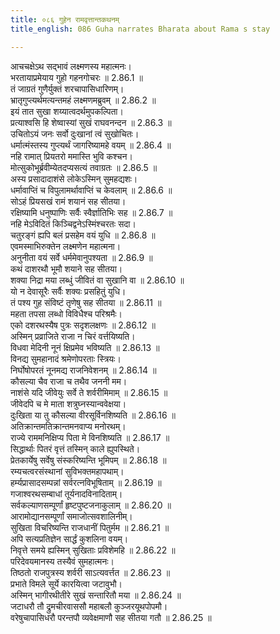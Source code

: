 ```yaml
---
title: ०८६ गुहेन रामवृत्तान्तकथनम्
title_english: 086 Guha narrates Bharata about Rama s stay

---
```



आचचक्षेऽथ सद्भावं लक्ष्मणस्य महात्मनः।  
भरतायाप्रमेयाय गुहो गहनगोचरः ॥ 2.86.1 ॥   
तं जाग्रतं गुणैर्युक्तं शरचापासिधारिणम्।  
भ्रातृगुप्त्यर्थमत्यन्तमहं लक्ष्मणमब्रुवम् ॥ 2.86.2 ॥   
इयं तात सुखा शय्यात्वदर्थमुपकल्पिता।  
प्रत्याश्वसि हि शेष्वास्यां सुखं राघवनन्दन ॥ 2.86.3 ॥   
उचितोऽयं जनः सर्वो दुःखानां त्वं सुखोचितः।  
धर्मात्मंस्तस्य गुप्त्यर्थं जागरिष्यामहे वयम् ॥ 2.86.4 ॥   
नहि रामात् प्रियतरो ममास्ति भुवि कश्चन।  
मोत्सुकोभूर्ब्रवीम्येतदप्यसत्यं तवाग्रतः ॥ 2.86.5 ॥   
अस्य प्रसादादाशंसे लोकेऽस्मिन् सुमहद्यशः।  
धर्मावाप्तिं च विपुलामर्थावाप्तिं च केवलाम् ॥ 2.86.6 ॥   
सोऽहं प्रियसखं रामं शयानं सह सीतया।  
रक्षिष्यामि धनुष्पाणिः सर्वैः स्वैर्ज्ञातिभिः सह ॥ 2.86.7 ॥   
नहि मेऽविदितं किञ्चिद्वनेऽस्मिंश्चरतः सदा।  
चतुरङ्गं ह्यपि बलं प्रसहेम वयं युधि ॥ 2.86.8 ॥   
एवमस्माभिरुक्तेन लक्ष्मणेन महात्मना।  
अनुनीता वयं सर्वे धर्ममेवानुपश्यता ॥ 2.86.9 ॥   
कथं दाशरथौ भूमौ शयाने सह सीतया।  
शक्या निद्रा मया लब्धुं जीवितं वा सुखानि वा ॥ 2.86.10 ॥   
यो न देवासूरैः सर्वैः शक्यः प्रसहितुं युधि।  
तं पश्य गुह संविष्टं तृणेषु सह सीतया ॥ 2.86.11 ॥   
महता तपसा लब्धो विविधैश्च परिश्रमैः।  
एको दशरथस्यैष पुत्रः सदृशलक्षणः ॥ 2.86.12 ॥   
अस्मिन् प्रव्राजिते राजा न चिरं वर्त्तयिष्यति।  
विधवा मेदिनी नूनं क्षिप्रमेव भविष्यति ॥ 2.86.13 ॥   
विनद्य सुमहानादं श्रमेणोपरताः स्त्रियः।  
निर्घोषोपरतं नूनमद्य राजनिवेशनम् ॥ 2.86.14 ॥   
कौसल्या चैव राजा च तथैव जननी मम।  
नाशंसे यदि जीवेयुः सर्वे ते शर्वरीमिमाम् ॥ 2.86.15 ॥   
जीवेदपि च मे माता शत्रुघ्नस्यान्ववेक्षया।  
दुःखिता या तु कौसल्या वीरसूर्विनशिष्यति ॥ 2.86.16 ॥   
अतिक्रान्तमतिक्रान्तमनवाप्य मनोरथम्।  
राज्ये राममनिक्षिप्य पिता मे विनशिष्यति ॥ 2.86.17 ॥   
सिद्धार्थाः पितरं वृत्तं तस्मिन् काले ह्युपस्थिते।  
प्रेतकार्येषु सर्वेषु संस्करिष्यन्ति भूमिपम् ॥ 2.86.18 ॥   
रम्यचत्वरसंस्थानां सुविभक्तमहापथाम्।  
हर्म्यप्रासादसम्पन्नां सर्वरत्नविभूषिताम् ॥ 2.86.19 ॥   
गजाश्वरथसम्बाधां तूर्यनादविनादिताम्।  
सर्वकल्याणसम्पूर्णां हृष्टपुष्टजनाकुलाम् ॥ 2.86.20 ॥   
आरामोद्यानसम्पूर्णां समाजोत्सवशालिनीम्।  
सुखिता विचरिष्यन्ति राजधानीं पितुर्मम ॥ 2.86.21 ॥   
अपि सत्यप्रतिज्ञेन सार्द्धं कुशलिना वयम्।  
निवृत्ते समये ह्यस्मिन् सुखिताः प्रविशेमहि ॥ 2.86.22 ॥   
परिदेवयमानस्य तस्यैवं सुमहात्मनः।  
तिष्ठतो राजपुत्रस्य शर्वरी साऽत्यवर्त्तत ॥ 2.86.23 ॥   
प्रभाते विमले सूर्ये कारयित्वा जटावुभौ।  
अस्मिन् भागीरथीतीरे सुखं सन्तारितौ मया ॥ 2.86.24 ॥   
जटाधरौ तौ द्रुमचीरवाससौ महाबलौ कुञ्जरयूथपोपमौ।  
वरेषुचापासिधरौ परन्तपौ व्यवेक्षमाणौ सह सीतया गतौ ॥ 2.86.25 ॥   